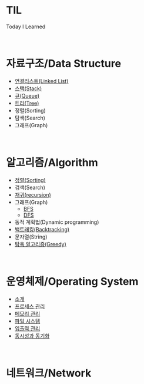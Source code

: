 # TIL
Today I Learned

<br>

# 자료구조/Data Structure 
- [연결리스트(Linked List)](./DataStructure/LinkedList/LinkedList.md)
- [스택(Stack)](./DataStructure/Stack/Stack.md)
- [큐(Queue)](./DataStructure/Queue/Queue.md)
- [트리(Tree)](./DataStructure/Tree/Tree.md)
- 정렬(Sorting)
- 탐색(Search)
- 그래프(Graph)

<br>

# 알고리즘/Algorithm
- [정렬(Sorting)](./Algorithm/Sorting/Sorting.md)
- 검색(Search)
- [재귀(recursion)](./Algorithm/Recursion/Recursion.md)
- 그래프(Graph)
    - [BFS](./Algorithm/Graph/BFS/BFS.md)
    - [DFS](./Algorithm/Graph/DFS/DFS.md)
- 동적 계획법(Dynamic programming)
- [백트래킹(Backtracking)](./Algorithm/Backtracking/Backtracking.md)
- 문자열(String)
- [탐욕 알고리즘(Greedy)](./Algorithm/Greedy/Greedy.md)

<br>

# 운영체제/Operating System
- [소개](./OperatingSystem/Intro.md)
- [프로세스 관리](./OperatingSystem/process.md)
- [메모리 관리](./OperatingSystem/memory.md)
- [파일 시스템](./OperatingSystem/fileSystem.md)
- [입출력 관리](./OperatingSystem/IOmanagement.md)
- [동시성과 동기화](./OperatingSystem/synchronization.md)

<br>

# 네트워크/Network
